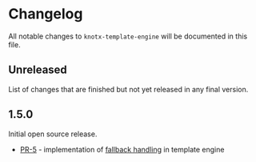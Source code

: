 # Changelog
All notable changes to `knotx-template-engine` will be documented in this file.

## Unreleased
List of changes that are finished but not yet released in any final version.

## 1.5.0
Initial open source release.
- [PR-5](https://github.com/Knotx/knotx-template-engine/pull/5) - implementation of [fallback handling](https://github.com/Cognifide/knotx/issues/466) in template engine
